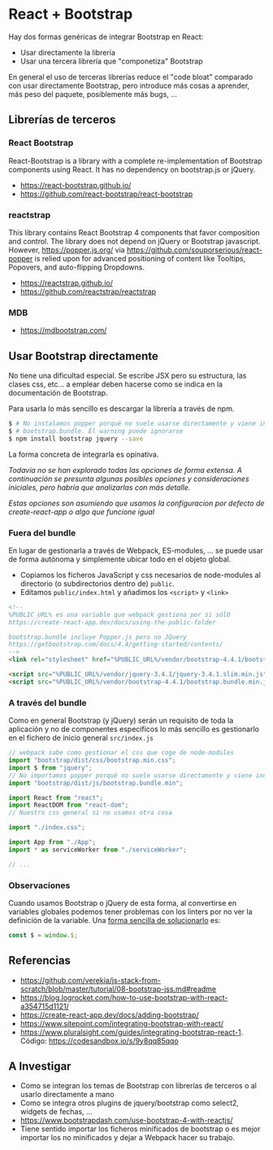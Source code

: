 # React + Bootstrap

Hay dos formas genéricas de integrar Bootstrap en React:

-   Usar directamente la librería
-   Usar una tercera librería que "componetiza" Bootstrap

En general el uso de terceras librerías reduce el "code bloat" comparado con usar directamente Bootstrap, pero introduce más cosas a aprender, más peso del paquete, posiblemente más bugs, ...

## Librerías de terceros

### React Bootstrap

React-Bootstrap is a library with a complete re-implementation of Bootstrap components using React. It has no dependency on bootstrap.js or jQuery.

-   https://react-bootstrap.github.io/
-   https://github.com/react-bootstrap/react-bootstrap

### reactstrap

This library contains React Bootstrap 4 components that favor composition and control. The library does not depend on jQuery or Bootstrap javascript. However, https://popper.js.org/ via https://github.com/souporserious/react-popper is relied upon for advanced positioning of content like Tooltips, Popovers, and auto-flipping Dropdowns.

-   https://reactstrap.github.io/
-   https://github.com/reactstrap/reactstrap

### MDB

-   https://mdbootstrap.com/

## Usar Bootstrap directamente

No tiene una dificultad especial. Se escribe JSX pero su estructura, las clases css, etc... a emplear deben hacerse como se indica en la documentación de Bootstrap.

Para usarla lo más sencillo es descargar la librería a través de npm.

```bash
$ # No instalamos popper porqué no suele usarse directamente y viene incluida en
$ # bootstrap.bundle. El warning puede ignorarse
$ npm install bootstrap jquery --save
```

La forma concreta de integrarla es opinativa.

_Todavía no se han explorado todas las opciones de forma extensa. A continuación se presunta algunas posibles opciones y consideraciones iniciales, pero habría que analizarlas con más detalle._

_Estas opciones son asumiendo que usamos la configuracion por defecto de create-react-app o algo que funcione igual_

### Fuera del bundle

En lugar de gestionarla a través de Webpack, ES-modules, ... se puede usar de forma autónoma y simplemente ubicar todo en el objeto global.

-   Copiamos los ficheros JavaScript y css necesarios de node-modules al directorio (o subdirectorios dentro de) `public`.
-   Editamos `public/index.html` y añadimos los `<script>` y `<link>`

```html
<!-- 
%PUBLIC_URL% es una variable que webpack gestiona por si sólO
https://create-react-app.dev/docs/using-the-public-folder

bootstrap.bundle incluye Popper.js pero no JQuery
https://getbootstrap.com/docs/4.4/getting-started/contents/
-->
<link rel="stylesheet" href="%PUBLIC_URL%/vendor/bootstrap-4.4.1/bootstrap.min.css" />

<script src="%PUBLIC_URL%/vendor/jquery-3.4.1/jquery-3.4.1.slim.min.js"></script>
<script src="%PUBLIC_URL%/vendor/bootstrap-4.4.1/bootstrap.bundle.min.js"></script>
```

### A través del bundle

Como en general Bootstrap (y jQuery) serán un requisito de toda la aplicación y no de componentes específicos lo más sencillo es gestionarlo en el fichero de inicio general `src/index.js`

```javascript
// webpack sabe como gestionar el css que coge de node-modules
import "bootstrap/dist/css/bootstrap.min.css";
import $ from "jquery";
// No importamos popper porqué no suele usarse directamente y viene incluida en bootstrap.bundle
import "bootstrap/dist/js/bootstrap.bundle.min";

import React from "react";
import ReactDOM from "react-dom";
// Nuestro css general si no usamos otra cosa

import "./index.css";

import App from "./App";
import * as serviceWorker from "./serviceWorker";

// ...
```

### Observaciones

Cuando usamos Bootstrap o jQuery de esta forma, al convertirse en variables globales podemos tener problemas con los linters por no ver la definición de la variable. Una [forma sencilla de solucionarlo](https://create-react-app.dev/docs/using-global-variables) es:

```js
const $ = window.$;
```

## Referencias

-   https://github.com/verekia/js-stack-from-scratch/blob/master/tutorial/08-bootstrap-jss.md#readme
-   https://blog.logrocket.com/how-to-use-bootstrap-with-react-a354715d1121/
-   https://create-react-app.dev/docs/adding-bootstrap/
-   https://www.sitepoint.com/integrating-bootstrap-with-react/
-   https://www.pluralsight.com/guides/integrating-bootstrap-react-1. Código: https://codesandbox.io/s/9y8qq85qqo

## A Investigar

-   Como se integran los temas de Bootstrap con librerías de terceros o al usarlo directamente a mano
-   Como se integra otros plugins de jquery/bootstrap como select2, widgets de fechas, ...
-   https://www.bootstrapdash.com/use-bootstrap-4-with-reactjs/
-   Tiene sentido importar los ficheros minificados de bootstrap o es mejor importar los no minificados y dejar a Webpack hacer su trabajo.
